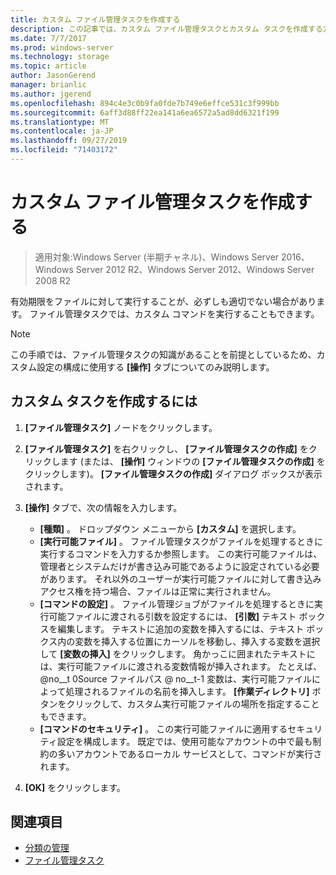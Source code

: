 ```yaml
---
title: カスタム ファイル管理タスクを作成する
description: この記事では、カスタム ファイル管理タスクとカスタム タスクを作成する方法について説明します。
ms.date: 7/7/2017
ms.prod: windows-server
ms.technology: storage
ms.topic: article
author: JasonGerend
manager: brianlic
ms.author: jgerend
ms.openlocfilehash: 894c4e3c0b9fa0fde7b749e6effce531c3f999bb
ms.sourcegitcommit: 6aff3d88ff22ea141a6ea6572a5ad8dd6321f199
ms.translationtype: MT
ms.contentlocale: ja-JP
ms.lasthandoff: 09/27/2019
ms.locfileid: "71403172"
---
```

# <a name="create-a-custom-file-management-task"></a>カスタム ファイル管理タスクを作成する

> 適用対象:Windows Server (半期チャネル)、Windows Server 2016、Windows Server 2012 R2、Windows Server 2012、Windows Server 2008 R2

有効期限をファイルに対して実行することが、必ずしも適切でない場合があります。 ファイル管理タスクでは、カスタム コマンドを実行することもできます。

> [!Note]
> この手順では、ファイル管理タスクの知識があることを前提としているため、カスタム設定の構成に使用する **[操作]** タブについてのみ説明します。

## <a name="to-create-a-custom-task"></a>カスタム タスクを作成するには

1.  **[ファイル管理タスク]** ノードをクリックします。

2.  **[ファイル管理タスク]** を右クリックし、 **[ファイル管理タスクの作成]** をクリックします (または、 **[操作]** ウィンドウの **[ファイル管理タスクの作成]** をクリックします)。 **[ファイル管理タスクの作成]** ダイアログ ボックスが表示されます。

3.  **[操作]** タブで、次の情報を入力します。

    -   **[種類]** 。 ドロップダウン メニューから **[カスタム]** を選択します。
    -   **[実行可能ファイル]** 。 ファイル管理タスクがファイルを処理するときに実行するコマンドを入力するか参照します。 この実行可能ファイルは、管理者とシステムだけが書き込み可能であるように設定されている必要があります。 それ以外のユーザーが実行可能ファイルに対して書き込みアクセス権を持つ場合、ファイルは正常に実行されません。
    -   **[コマンドの設定]** 。 ファイル管理ジョブがファイルを処理するときに実行可能ファイルに渡される引数を設定するには、 **[引数]** テキスト ボックスを編集します。 テキストに追加の変数を挿入するには、テキスト ボックス内の変数を挿入する位置にカーソルを移動し、挿入する変数を選択して **[変数の挿入]** をクリックします。 角かっこに囲まれたテキストには、実行可能ファイルに渡される変数情報が挿入されます。 たとえば、@no__t 0Source ファイルパス @ no__t-1 変数は、実行可能ファイルによって処理されるファイルの名前を挿入します。 **[作業ディレクトリ]** ボタンをクリックして、カスタム実行可能ファイルの場所を指定することもできます。
    -   **[コマンドのセキュリティ]** 。 この実行可能ファイルに適用するセキュリティ設定を構成します。 既定では、使用可能なアカウントの中で最も制約の多いアカウントであるローカル サービスとして、コマンドが実行されます。

4.  **[OK]** をクリックします。

## <a name="see-also"></a>関連項目

-   [分類の管理](classification-management.md)
-   [ファイル管理タスク](file-management-tasks.md)